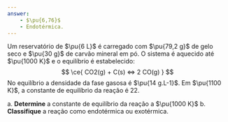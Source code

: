 ```yaml
---
answer:
    - $\pu{6,76}$
    - Endotérmica.
---
```



Um reservatório de $\pu{6 L}$ é carregado com $\pu{79,2 g}$ de gelo seco e $\pu{30 g}$ de carvão mineral em pó. O sistema é aquecido até $\pu{1000 K}$ e o equilíbrio é estabelecido:
$$
    \ce{ CO2(g) + C(s) <=> 2 CO(g) }
$$
No equilíbrio a densidade da fase gasosa é $\pu{14 g.L-1}$. Em $\pu{1100 K}$, a constante de equilíbrio da reação é $22$.

a. **Determine** a constante de equilíbrio da reação a $\pu{1000 K}$
b. **Classifique** a reação como endotérmica ou exotérmica.
